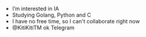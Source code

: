 - I’m interested in IA
- Studying Golang, Python and C
- I have no free time, so I can't collaborate right now
- @KitiKitiTM ok Telegram
